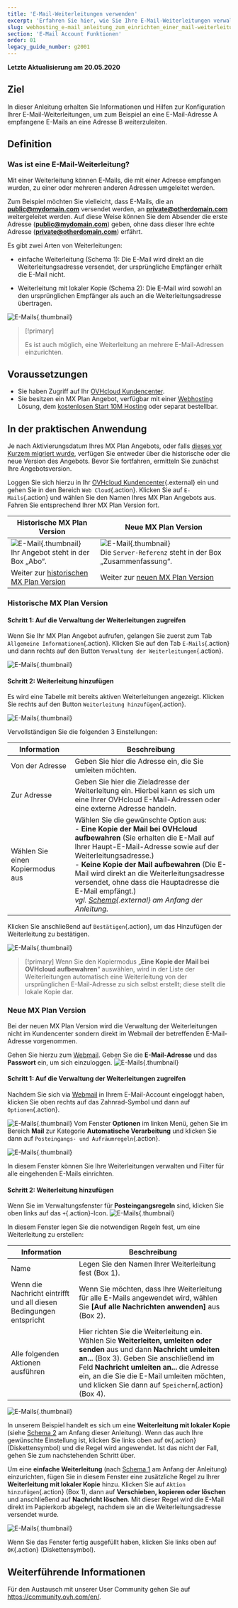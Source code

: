 ```yaml
---
title: 'E-Mail-Weiterleitungen verwenden'
excerpt: 'Erfahren Sie hier, wie Sie Ihre E-Mail-Weiterleitungen verwalten'
slug: webhosting_e-mail_anleitung_zum_einrichten_einer_mail-weiterleitung
section: 'E-Mail Account Funktionen'
order: 01
legacy_guide_number: g2001
---
```


**Letzte Aktualisierung am 20.05.2020**

## Ziel

In dieser Anleitung erhalten Sie Informationen und Hilfen zur Konfiguration Ihrer E-Mail-Weiterleitungen, um zum Beispiel an eine E-Mail-Adresse A empfangene E-Mails an eine Adresse B weiterzuleiten.

## Definition

### Was ist eine E-Mail-Weiterleitung?

Mit einer Weiterleitung können E-Mails, die mit einer Adresse empfangen wurden, zu einer oder mehreren anderen Adressen umgeleitet werden.

Zum Beispiel möchten Sie vielleicht, dass E-Mails, die an **public@mydomain.com** versendet werden, an **private@otherdomain.com** weitergeleitet werden. Auf diese Weise können Sie dem Absender die erste Adresse (**public@mydomain.com**) geben, ohne dass dieser Ihre echte Adresse (**private@otherdomain.com**) erfährt.

Es gibt zwei Arten von Weiterleitungen: 

- einfache Weiterleitung (Schema 1): Die E-Mail wird direkt an die Weiterleitungsadresse versendet, der ursprüngliche Empfänger erhält die E-Mail nicht. 

- Weiterleitung mit lokaler Kopie (Schema 2): Die E-Mail wird sowohl an den ursprünglichen Empfänger als auch an die Weiterleitungsadresse übertragen.

![E-Mails](images/schema-redirect.png){.thumbnail}

> [!primary]
>
> Es ist auch möglich, eine Weiterleitung an mehrere E-Mail-Adressen einzurichten.

## Voraussetzungen

- Sie haben Zugriff auf Ihr [OVHcloud Kundencenter](https://www.ovh.com/auth/?action=gotomanager&from=https://www.ovh.de/&ovhSubsidiary=de).
- Sie besitzen ein MX Plan Angebot, verfügbar mit einer [Webhosting](https://www.ovhcloud.com/de/web-hosting/) Lösung, dem [kostenlosen Start 10M Hosting](https://www.ovhcloud.com/de/domains/free-web-hosting/) oder separat bestellbar.

## In der praktischen Anwendung

Je nach Aktivierungsdatum Ihres MX Plan Angebots, oder falls [dieses vor Kurzem migriert wurde](https://www.ovh.de/mxplan-migration/), verfügen Sie entweder über die historische oder die neue Version des Angebots. Bevor Sie fortfahren, ermitteln Sie zunächst Ihre Angebotsversion. 

Loggen Sie sich hierzu in Ihr [OVHcloud Kundencenter](https://www.ovh.com/auth/?action=gotomanager&from=https://www.ovh.de/&ovhSubsidiary=de){.external} ein und gehen Sie in den Bereich `Web Cloud`{.action}. Klicken Sie auf `E-Mails`{.action} und wählen Sie den Namen Ihres MX Plan Angebots aus. Fahren Sie entsprechend Ihrer MX Plan Version fort.

|Historische MX Plan Version|Neue MX Plan Version|
|---|---|
|![E-Mail](images/mxplan-starter-legacy.png){.thumbnail}<br> Ihr Angebot steht in der Box „Abo“.|![E-Mail](images/mxplan-starter-new.png){.thumbnail}<br>Die `Server-Referenz` steht in der Box „Zusammenfassung“.|
|Weiter zur [historischen MX Plan Version](./#historische-mx-plan-version)|Weiter zur [neuen MX Plan Version](./#neue-mx-plan-version_1)|

### Historische MX Plan Version

#### Schritt 1: Auf die Verwaltung der Weiterleitungen zugreifen
Wenn Sie Ihr MX Plan Angebot aufrufen, gelangen Sie zuerst zum Tab `Allgemeine Informationen`{.action}. Klicken Sie auf den Tab `E-Mails`{.action} und dann rechts auf den Button `Verwaltung der Weiterleitungen`{.action}.

![E-Mails](images/mxplan-legacy-1.png){.thumbnail}


#### Schritt 2: Weiterleitung hinzufügen

Es wird eine Tabelle mit bereits aktiven Weiterleitungen angezeigt. Klicken Sie rechts auf den Button `Weiterleitung hinzufügen`{.action}.

![E-Mails](images/mxplan-legacy-2.png){.thumbnail}

Vervollständigen Sie die folgenden 3 Einstellungen:

|Information|Beschreibung| 
|---|---|  
|Von der Adresse |Geben Sie hier die Adresse ein, die Sie umleiten möchten.|  
|Zur Adresse|Geben Sie hier die Zieladresse der Weiterleitung ein. Hierbei kann es sich um eine Ihrer OVHcloud E-Mail-Adressen oder eine externe Adresse handeln.|
|Wählen Sie einen Kopiermodus aus|Wählen Sie die gewünschte Option aus: <br> - **Eine Kopie der Mail bei OVHcloud aufbewahren** (Sie erhalten die E-Mail auf Ihrer Haupt-E-Mail-Adresse sowie auf der Weiterleitungsadresse.) <br> - **Keine Kopie der Mail aufbewahren** (Die E-Mail wird direkt an die Weiterleitungsadresse versendet, ohne dass die Hauptadresse die E-Mail empfängt.) <br> *vgl. [Schema](./#definition){.external} am Anfang der Anleitung.*|

Klicken Sie anschließend auf `Bestätigen`{.action}, um das Hinzufügen der Weiterleitung zu bestätigen.

![E-Mails](images/mxplan-legacy-3.png){.thumbnail}

> [!primary]
> Wenn Sie den Kopiermodus „**Eine Kopie der Mail bei OVHcloud aufbewahren**“ auswählen, wird in der Liste der Weiterleitungen automatisch eine Weiterleitung von der ursprünglichen E-Mail-Adresse zu sich selbst erstellt; diese stellt die lokale Kopie dar.
> 

### Neue MX Plan Version

Bei der neuen MX Plan Version wird die Verwaltung der Weiterleitungen nicht im Kundencenter sondern direkt im Webmail der betreffenden E-Mail-Adresse vorgenommen.

Gehen Sie hierzu zum [Webmail](https://www.ovh.com/de/mail/). Geben Sie die **E-Mail-Adresse** und das **Passwort** ein, um sich einzuloggen.
![E-Mails](images/webmail.png){.thumbnail}

#### Schritt 1: Auf die Verwaltung der Weiterleitungen zugreifen

Nachdem Sie sich via [Webmail](https://www.ovh.com/de/mail/) in Ihrem E-Mail-Account eingeloggt haben, klicken Sie oben rechts auf das Zahnrad-Symbol und dann auf `Optionen`{.action}.

![E-Mails](images/mxplan-new-1.png){.thumbnail}
Vom Fenster **Optionen** im linken Menü, gehen Sie im Bereich **Mail** zur Kategorie **Automatische Verarbeitung** und klicken Sie dann auf `Posteingangs- und Aufräumregeln`{.action}. 

![E-Mails](images/mxplan-new-2.png){.thumbnail}

In diesem Fenster können Sie Ihre Weiterleitungen verwalten und Filter für alle eingehenden E-Mails einrichten.

#### Schritt 2: Weiterleitung hinzufügen

Wenn Sie im Verwaltungsfenster für **Posteingangsregeln** sind, klicken Sie oben links auf das `+`{.action}-Icon.
![E-Mails](images/mxplan-new-3.png){.thumbnail}

In diesem Fenster legen Sie die notwendigen Regeln fest, um eine Weiterleitung zu erstellen:

|Information|Beschreibung| 
|---|---|  
|Name |Legen Sie den Namen Ihrer Weiterleitung fest (Box 1).|  
|Wenn die Nachricht eintrifft und all diesen Bedingungen entspricht| Wenn Sie möchten, dass Ihre Weiterleitung für alle E-Mails angewendet wird, wählen Sie **\[Auf alle Nachrichten anwenden]** aus (Box 2).|
|Alle folgenden Aktionen ausführen|Hier richten Sie die Weiterleitung ein. Wählen Sie **Weiterleiten, umleiten oder senden** aus und dann **Nachricht umleiten an...** (Box 3). Geben Sie anschließend im Feld **Nachricht umleiten an...** die Adresse ein, an die Sie die E-Mail umleiten möchten, und klicken Sie dann auf `Speichern`{.action} (Box 4).|


![E-Mails](images/mxplan-new-4.png){.thumbnail}

In unserem Beispiel handelt es sich um eine **Weiterleitung mit lokaler Kopie** (siehe [Schema 2](./#definition) am Anfang dieser Anleitung). Wenn das auch Ihre gewünschte Einstellung ist, klicken Sie links oben auf `OK`{.action} (Diskettensymbol) und die Regel wird angewendet. Ist das nicht der Fall, gehen Sie zum nachstehenden Schritt über.



Um eine **einfache Weiterleitung** (nach [Schema 1](./#definition) am Anfang der Anleitung) einzurichten, fügen Sie in diesem Fenster eine zusätzliche Regel zu Ihrer **Weiterleitung mit lokaler Kopie** hinzu. Klicken Sie auf `Aktion hinzufügen`{.action} (Box 1), dann auf **Verschieben, kopieren oder löschen** und anschließend auf **Nachricht löschen**. Mit dieser Regel wird die E-Mail direkt im Papierkorb abgelegt, nachdem sie an die Weiterleitungsadresse versendet wurde.

![E-Mails](images/mxplan-new-5.png){.thumbnail}

Wenn Sie das Fenster fertig ausgefüllt haben, klicken Sie links oben auf `OK`{.action} (Diskettensymbol).

## Weiterführende Informationen

Für den Austausch mit unserer User Community gehen Sie auf <https://community.ovh.com/en/>.